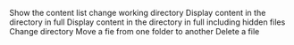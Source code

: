 Show the content list
change working directory
Display content in the directory in full
Display content in the directory in full including hidden files
Change directory
Move a fie from one folder to another
Delete a file